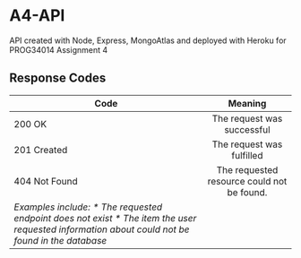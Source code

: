 # A4-API
API created with Node, Express, MongoAtlas and deployed with Heroku for PROG34014 Assignment 4

## Response Codes

| Code | Meaning |
| ------------- |:-------------:|
| 200 OK | The request was successful 
| 201 Created | The request was fulfilled 
| 404 Not Found | The requested resource could not be found. 
*Examples include: * The requested endpoint does not exist * The item the user requested information about could not be found in the database* |
